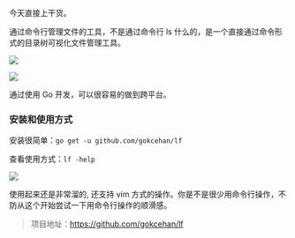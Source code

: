 今天直接上干货。

通过命令行管理文件的工具，不是通过命令行 ls 什么的，是一个直接通过命令形式的目录树可视化文件管理工具。

![](https://camo.githubusercontent.com/971e81c2d93474f7bb8cc6689fadb2020a786979/687474703a2f2f692e696d6775722e636f6d2f44615455656e752e706e67)

![](https://camo.githubusercontent.com/23d36226772b3017c2f58c4dbdeb93dc7dcc6051/687474703a2f2f692e696d6775722e636f6d2f703935787a556a2e706e67)

通过使用 Go 开发，可以很容易的做到跨平台。

### 安装和使用方式

安装很简单：`go get -u github.com/gokcehan/lf`

查看使用方式：`lf -help`

![](https://camo.githubusercontent.com/b2a13f15b44ac67cf5e1bb5f74773bd7743d32e8/68747470733a2f2f6d656469612e67697068792e636f6d2f6d656469612f336357793246765a774b56364d41334877312f67697068792e676966)

使用起来还是非常溜的, 还支持 vim 方式的操作。你是不是很少用命令行操作，不防从这个开始尝试一下用命令行操作的顺滑感。

> 项目地址：https://github.com/gokcehan/lf
